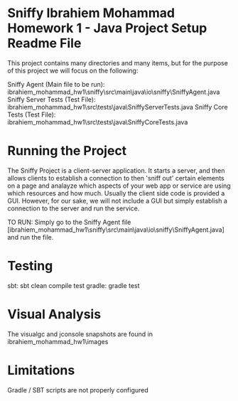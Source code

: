 Sniffy
Ibrahiem Mohammad
Homework 1 - Java Project Setup
Readme File
===========================================================================================================================================================================================

This project contains many directories and many items, but for the purpose of this project we will focus on the following:

Sniffy Agent (Main file to be run): ibrahiem_mohammad_hw1\sniffy\src\main\java\io\sniffy\SniffyAgent.java
Sniffy Server Tests (Test File): ibrahiem_mohammad_hw1\src\tests\java\SniffyServerTests.java
Sniffy Core Tests (Test File): ibrahiem_mohammad_hw1\src\tests\java\SniffyCoreTests.java

Running the Project
======================
The Sniffy Project is a client-server application. It starts a server, and then allows clients to establish a connection to then 'sniff out' certain elements on a page and
analayze which aspects of your web app or service are using which resources and how much. Usually the client side code is provided a GUI. However, for our sake, we will
not include a GUI but simply establish a connection to the server and run the service.

TO RUN:
Simply go to the Sniffy Agent file [ibrahiem_mohammad_hw1\sniffy\src\main\java\io\sniffy\SniffyAgent.java] and run the file.

Testing
=========

sbt: sbt clean compile test
gradle: gradle test


Visual Analysis
=================

The visualgc and jconsole snapshots are found in ibrahiem_mohammad_hw1\images


Limitations
=================

Gradle / SBT scripts are not properly configured